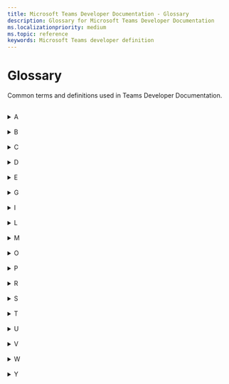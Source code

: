 ```yaml
---
title: Microsoft Teams Developer Documentation - Glossary
description: Glossary for Microsoft Teams Developer Documentation
ms.localizationpriority: medium
ms.topic: reference
keywords: Microsoft Teams developer definition
---
```

# Glossary

Common terms and definitions used in Teams Developer Documentation.
<br>
<br>
<details>
<summary>A</summary>

<!--
## <a id="A">&nbsp;</a>
-->

| Term | Definition |
| --- | --- |
| [Action command](../messaging-extensions/how-to/action-commands/define-action-command.md) | A type of messaging extension app that uses a popup to collect or display information. <br>**See also**: [Messaging extension](#m); [Search commands](#s) |
| [Adaptive Card](../task-modules-and-cards/what-are-cards.md) | An actionable content snippet added to a conversation by a bot or messaging extension. Use text, graphics, and buttons with these cards for rich communication. |
| [App Catalog](../toolkit/publish.md) | A site that stores the apps for SharePoint and office for an organization's internal use. <br>**See also**: [SPFx](#s) |
| [App manifest](../resources/schema/manifest-schema.md) | The Teams app manifest describes how the app integrates into the Microsoft Teams product. Your manifest must conform to the [manifest schema](https://developer.microsoft.com/json-schemas/teams/v1.11/MicrosoftTeams.schema.json). |
| [App package](../concepts/build-and-test/apps-package.md) | A Teams app package is a zip file that contains the App manifest file and app icons - color icon and outline icon. |
| [App permission](../concepts/device-capabilities/browser-device-permissions.md#enable-apps-device-permissions) | An option in a Teams app to enable device permissions. It's available only when the manifest file of the app declares that the app needs device permissions. <br> **See also**: Device permissions |
| [App scope](../concepts/design/app-structure.md) | The purview within which your app interacts with your users. An app can have Personal scope, Channel scope, or Team scope. A Teams app can exist across scopes. |
| [App Studio](../concepts/build-and-test/app-studio-overview.md) | An app to start creating or integrating your own Microsoft Teams apps. It has now evolved to Developer Portal. <br> **See also**: [Developer Portal](#d) |
| [Azure resource](../toolkit/provision.md) | A service that is available through Azure that your Teams app can use for Azure deployment. It could be storage accounts, web apps, databases, and more. |
| [Azure Active Directory](../tabs/how-to/authentication/auth-tab-aad.md) | Microsoft’s cloud-based identity and access management service. It helps authenticated users access resources internal and external Azure resources. |
| [Authentication](../concepts/authentication/authentication.md) | A process to authorize user access for your app's usage. it can be done using Microsoft Graph APIs or web-based authentication. <br> **See also**: [Identity providers](#i) |
| [Authentication flow](../concepts/authentication/authentication.md#web-based-authentication-flow) | In Teams, there are two authentication flows to authenticate a user for using an app: web-based authentication and OAuthPrompt flow. |
|
</details>
<br>
<details>
<summary>B</summary>

## B

| Term | Definition |
| --- | --- |
| [Blazor](../get-started/get-started-overview.md) | A free and open-source web framework that enables developers to create web apps using C# and HTML. It's being developed by Microsoft. <br>**See also**:[A](#a) |
| [Bicep](../toolkit/provision.md) | A declarative language, which means the elements can appear in any order. Unlike imperative languages, the order of elements doesn't affect how deployment is processed. |
| [Bot](../bots/what-are-bots.md) | A bot is an app that executes programmed repetitive tasks. <br> **See also**: [Conversational bot](#c); [Chat bot](#c) |
| [Bot Emulator](../bots/how-to/debug/locally-with-an-ide.md#use-the-bot-emulator) | A desktop application that allows you to test and debug bots, either locally or remotely. |
| [Bot Framework](../bots/bot-features.md) | A rich SDK used to create bots using C#, Java, Python, and JavaScript. If you have a bot that is based on the Bot Framework, you can modify it to work in Teams. |
|
</details>
<br>
<details>
<summary>C</summary>

## C

| Term | Definition |
| --- | --- |
| [Call bot](../bots/calls-and-meetings/calls-meetings-bots-overview.md) | A bot that participates in audio or video calls and online meetings. <br> **See also**: [Chat bot](#c); [Meeting bot](#m) |
| [Capability](../toolkit/add-capability.md) | The feature of a Teams app are called as Capability. An app may have one or more core capabilities, such as tab, bot, messaging extensions. <br>**See also**: [Device capability](#d); [Media capability](#m) |
| [Chat bot](../bots/how-to/conversations/conversation-basics.md) | A bot is also referred to as a chatbot or conversational bot. It's an app that runs simple and repetitive tasks by users such as customer service or support staff. <br> **See also**: [Conversational bot](#c). |
| Channel | A single place for a team to share messages, tools, and files. In Teams, teamwork and communication happen in channels.  |
| [Client secret](../bots/how-to/authentication/add-authentication.md) | The Client secret/password or a public or private key pair that is Certificate. It is not required for native apps. <br> **See also**: [Bot](#b) |
| [Cloud resources](../toolkit/add-resource.md) | A service that is available on cloud through internet that your Teams app can use. It could be storage accounts, web apps, databases, and more. |
| [Collaboration app](../concepts/extensibility-points.md) | An app with capabilities for a user to work in a collaborative workspace with other users. <br> **See also**: [Standalone app](#s) |
| [Connector](../webhooks-and-connectors/what-are-webhooks-and-connectors.md) | It allows users to subscribe to receive notifications and messages from the web services. They expose the HTTPS endpoint for the service to post messages to Teams channels, typically in the form of cards. <br> **See also**: [Webhook](#w) |
| Conversation | A series of messages sent between your Microsoft Teams app (tab or bot) and one or more users. A conversation can have three scopes: channel, personal, and group chat. <br>**See also**: [One-on-one chat](#o); [Group chat](#g) |
| [Conversational bot](../bots/how-to/conversations/conversation-messages.md) |  It allows a user to interact with your web service using text, interactive cards, and task modules. <br>**See also** [Chat bot](#c) |
|
</details>
<br>
<details>
<summary>D</summary>

## D

| Term | Definition |
| --- | --- |
| [Deep linking](../concepts/build-and-test/deep-links.md) | In a Teams app, you can create deep links to information and features within Teams or to help the user navigate to content in your app. |
| [Developer Portal for Teams](../concepts/build-and-test/teams-developer-portal.md) | The primary tool for configuring, distributing, and managing your Microsoft Teams apps. With the Developer Portal, you can collaborate with colleagues on your app, set up runtime environments, and much more. |
| [Developer Preview](../resources/dev-preview/developer-preview-intro.md) | A public program for developers that provides early access to unreleased features in Microsoft Teams. This allows you to explore and test upcoming features for potential inclusion in your Microsoft Teams app. |
| Deploy | A process to upload the backend and frontend code for the application. At Deployment, your code for your app is copied to the resources you created during the provision step. <br>**See also**: [Provision](#p) |
| [Device capabilities](../concepts/device-capabilities/device-capabilities-overview.md) | Built-in devices, such as camera, microphone, barcode scanner, photo gallery, in a mobile or desktop. You can access the following device capabilities on mobile or desktop through dedicated APIs available in Microsoft Teams JavaScript client SDK. <br>**See also**: [Capability](#c); [Media capability](#m) |
| [Device permission](../concepts/device-capabilities/browser-device-permissions.md) | If an app needs to utilize a native device capability, it must request permission to access the capability. You can manage device permissions in Teams settings. <br>**See also**: [App permissions](#a) |
| [Dev environment](../toolkit/teamsfx-multi-env.md#create-a-new-environment) | A type of development environment that Teams Toolkit creates by default to represent remote or cloud environment configurations. A project can have multiple remote environments. You can add more dev environments to your project using Teams Toolkit. <br>**See also** [Environment](#e); [Local environment](#l) |
| [DevTools](../tabs/how-to/developer-tools.md) | Browser's Devtools are used to view console logs, view or modify runtime network requests, add breakpoints to code (JavaScript) and perform interactive debugging for a Teams app. The feature is only available for desktop and Android clients after the Developer Preview has been enabled. |
| [Dynamic search](../task-modules-and-cards/cards/dynamic-search.md#dynamic-typeahead-search) | A search feature for Adaptive Cards that is useful to search and select data from large data sets. It helps to filter out the choices as the user types. <br>**See also**: [Static search](#s) |
|
</details>
<br>
<details>
<summary>E</summary>

## E

| Term | Definition |
| --- | --- |
| [E5 developer account](../toolkit/accounts.md) | E5 developer subscription includes 25 user licenses, including the administrator, for development purposes only for building apps to extend Microsoft 365.  <br>**See also**: [Microsoft 365 account](#m) |
| [Entry point](../concepts/app-fundamentals-overview.md) | An access point, such as team, channel, and chat, for a Teams app where users can discover and use your app. |
| [Environment](../toolkit/teamsfx-multi-env.md) | A feature in Teams Toolkit that lets you create and use multiple development environments for your app project. There are two dev environments that Teams Toolkit creates by default - local environment and dev environment. <br>**See also**: [Local environment](#l); [Dev environment](#d) |
|
</details>
<br>
<details>
<summary>G</summary>

## G

| Term | Definition |
| --- | --- |
| [Group chat](../resources/bot-v3/bot-conversations/bots-conversations.md) | A chat feature where a user is able to chat with a bot in a group setting by using @mention to invoke the bot. <br>**See also**: [One-on-one chat](#o); [Chat bot](#c) |
|
</details>
<br>
<details>
<summary>I</summary>

## I

| Term | Definition |
| --- | --- |
| [Identity provider](../concepts/authentication/configure-identity-provider.md) | An entity which stores and provides credentials to the user. It also allows users to register themselves.  <br>**See also**: [Authentication](#a) |
| [Incoming webhook](../webhooks-and-connectors/how-to/add-incoming-webhook.md) | It lets an external app share content in Teams channels. These webhooks are used as tracking and notifying tools. <br>**See also**: [Webhook](#w); [Outgoing webhook](#o) |
| [In-meeting app experience](../apps-in-teams-meetings/meeting-app-extensibility.md#in-meeting-app-experience) | A stage of Teams meeting lifecycle. With the in-meeting app experience, you can engage participants during the meeting by using apps and the in-meeting dialog box. <br>**See also**: [Meeting lifecycle](#m) |
|
</details>
<br>
<details>
<summary>L</summary>

## L

| Term | Definition |
| --- | --- |
| [Link unfurling](../messaging-extensions/how-to/link-unfurling.md) | A feature used with messaging extension and meeting to unfold links pasted into a compose message area. The links expand to show additional information about the link in an Adaptive Card or in the meeting stage view. |
| [Local environment](../toolkit/teamsfx-multi-env.md#create-a-new-environment) | A default development environment created by Teams Toolkit  <br>**See also**: [Environment](#e); [Dev environment](#d) |
| [Local workbench](../sbs-gs-spfx.yml) | The default option to run and debug an Teams app in Visual Studio Code that is created using SPFx. <br>**See also**: [Workbench](#w); [Teams workbench](#t) |
| [Location capability](../concepts/device-capabilities/location-capability.md) | <br>**See also**: [Capability](#c); [Media capability](#m); [Device Capability](#d) |
| [Low code apps](../samples/teams-low-code-solutions.md) | A custom Teams app built from scratch using Microsoft Power Platform that require little or no coding, and can be developed and deployed quickly.  |
|
</details>
<br>
<details>
<summary>M</summary>

## M

| Term | Definition |
| --- | --- |
| [Media capability](../concepts/device-capabilities/mobile-camera-image-permissions.md) | Native device capabilities, such as, camera and microphone, that you can integrate with your Teams app. <br>**See also**: [Capability](#c); [Device capability](#d) |
| [Meeting bot](../bots/calls-and-meetings/calls-meetings-bots-overview.md) | Bots that interact with Teams calls and meetings using real-time voice, video, and screen sharing. <br>**See also**: [Call bot](#c); [Chat bot](#c) |
| [Meeting lifecycle](../apps-in-teams-meetings/meeting-app-extensibility.md#meeting-lifecycle) | It spans from pre-meeting, in-meeting, and post-meeting app experience. You can integrate tabs, bots, and messaging extensions in each stage of the meeting lifecycle. <br>**See also**: [In-meeting experience](#i) |
| [Meeting stage](../sbs-meetings-stage-view.yml) | A feature of meeting extension app. It is a shared space .accessible during meeting to all participants. It helps participants interact and collaborate with app content in real time. |
| [Messaging extension](../messaging-extensions/what-are-messaging-extensions.md) | Messaging extensions are shortcuts for inserting app content or acting on a message without navigating away from the conversation. <br>**See also**: [Search commands](#s); [Action commands](#a) |
| [Meeting extension](../apps-in-teams-meetings/design/designing-apps-in-meetings.md) | An app that is designed to be used during the meeting lifecycle to make it more productive, such as whiteboard, dashboard, and more.  |
| [Microsoft 365 account](../toolkit/accounts.md#microsoft-365-account) | Microsoft 365 account includes 25 user licenses, including the administrator, for development purposes only. |
| [Microsoft 365 developer program](../toolkit/accounts.md#join-microsoft-365-developer-program) | The Microsoft 365 Developer Program helps you build apps that extend Microsoft 365.  |
| [Microsoft Graph Explorer](../graph-api/proactive-bots-and-messages/graph-proactive-bots-and-messages.md) | The gateway to data and intelligence in Microsoft 365. It provides a unified programmability model that you can use to access the tremendous amount of data. |
| [Microsoft Teams](../overview.md) | Microsoft Teams is a group collaboration software that can be used to help teams work together remotely. |
| [Microsoft Teams Platform](../concepts/app-fundamentals-overview.md) | The Microsoft Teams developer platform makes it easy for developers to integrate their own apps and services with Teams. |
| [Microsoft Teams UI Library](../concepts/design/design-teams-app-ui-templates.md#microsoft-teams-ui-library) | Microsoft Teams UI Library helps you view and test individual Teams UI templates and related components in your browser. |
| [Microsoft Teams UI Toolkit](../concepts/design/design-teams-app-ui-templates.md#microsoft-teams-ui-library) | Microsoft Teams UI Kit includes components and patterns that are designed specifically for building Teams apps. |
| [Microsoft Store](../concepts/deploy-and-publish/appsource/publish.md) | Microsoft Store is a digital distribution platform owned by Microsoft. |
|
</details>
<br>
<details>
<summary>O</summary>

## O

| Term | Definition |
| --- | --- |
| [Office 365 Connector](../webhooks-and-connectors/how-to/connectors-creating.md) | It lets you create a custom configuration page for your Incoming Webhook and package them as part of a Teams app. You can send messages primarily using Office 365 Connector cards and have the ability to add a limited set of card actions to them. |
| [Outgoing webhook](../webhooks-and-connectors/how-to/add-outgoing-webhook.md) | It acts as a bot and search for messages in channels using @mention. It sends notifications to external web services and responds with rich messages, which include cards and images. <br>**See also**: [Webhook](#w); [Incoming webhook](#i) |
| [Outlook channel](../m365-apps/extend-m365-teams-message-extension.md#add-an-outlook-channel-for-your-bot) | A feature of Teams messaging extension app that lets the users interact with it from Microsoft Outlook. |
| [One-on-one chat](../resources/bot-v3/bot-conversations/bots-conv-personal.md) | A type of chat between a Teams personal bot app and a single user. <br>**See also**: [Group chat](#g); [Chat bot](#c) |
|
</details>
<br>
<details>
<summary>P</summary>

## P

| Term | Definition |
| --- | --- |
| [Personal app](../concepts/design/personal-apps.md) | A personal app can be a bot, private workspace, or both. <br>**See also**: [Shared app](#s) |
| [Power Virtual Agents](../bots/how-to/add-power-virtual-agents-bot-to-teams.md) | A no-code, guided graphical interface solution that empowers every member of your team to create rich, conversational chat bots that easily integrate with the Teams platform. |
| [Proactive messages](../bots/how-to/conversations/send-proactive-messages.md) | A message sent by a bot that isn't in response to a request from a user, such as welcome messages, notifications, scheduled messages. |
| [Provision](../toolkit/provision.md) | A process that creates resources in Azure and Microsoft 365 for your app, but no code (HTML, CSS, JavaScript, etc.) is copied to the resources. <br>**See also**: [Deploy](#d) |
|
</details>
<br>
<details>
<summary>R</summary>

## R

| Term | Definition |
| --- | --- |
| [Rate-limiting](../bots/how-to/rate-limit.md) | A method to limit messages to a certain maximum frequency to ensure that number of messages are sufficient and don't appear as spam. |
| [Role-based views](../task-modules-and-cards/cards/universal-actions-for-adaptive-cards/user-specific-views.md) | A feature of tabs where the tab experience may be different for users depending on their permission level. |
| [RSC permission](../graph-api/rsc/resource-specific-consent.md) | Resource-specific consent (RSC) permission feature is needed by team owners to let a bot app receive messages across channels in a team without being @mentioned. |
|
</details>
<br>
<details>
<summary>S</summary>

## S

| Term | Definition |
| --- | --- |
| [Search commands](../messaging-extensions/how-to/search-commands/define-search-command.md) | A type of messaging extension app that lets users search external systems and include the search result into a message using a card. <br>**See also**: [Messaging extensions](#m); [Action commands](#a) |
| [Sequential workflow](../task-modules-and-cards/cards/universal-actions-for-adaptive-cards/sequential-workflows.md) | A workflow that let a bot carry out a conversation with a user based on the user response. |
| [Shared app](../concepts/extensibility-points.md#shared-app-experiences) | An app that exists in a team, channel, or chat where everyone can collaborate. <br>**See also:** Personal app |
| [SharePoint site collection](../sbs-gs-spfx.yml) | It is a collection site for SharePoint apps. You need to have an administrator account for this site before you can deploy your SPFx-based app on the SharePoint site. <br>**See also**: SPFx |
| [Sideloading](../toolkit/publish.md#publish-to-individual-scope-or-sideload-permission) | A process where a Teams app is loaded to Teams at the time of build to test it in Teams environment before distributing it. |
| [SidePanel](../sbs-meetings-sidepanel.yml) | A feature of Teams meeting app that enables you to customize experiences in a meeting that allow organizers and presenters to have different set of views and actions. |
| [SPFx](../sbs-gs-spfx.yml) | SharePoint Framework (SPFx) is a development model to build client-side solutions for Microsoft Teams and SharePoint. |
| [Stage view](../sbs-meetings-stage-view.yml) | A user interface component that lets you render the content that is opened in full screen in Teams and pinned as a tab. It is invoked to surface web content within Teams. |
| [Standalone app](../samples/integrating-web-apps.md) | A single-page or large, and complex app. The user can use some aspects of it in Teams. <br>**See also**: Collaboration aap |
| [Static search](../task-modules-and-cards/cards/dynamic-search.md) | A method of typeahead search that lets users search from pre-specified values in the Adaptive Card payload. <br>**See also**: [Dynamic search](#d) |
|
</details>
<br>
<details>
<summary>T</summary>

## T

| Term | Definition |
| --- | --- |
| [Tab](../tabs/what-are-tabs.md) | Tabs are Teams-aware webpages embedded in Microsoft Teams that point to domains declared in manifest. You can add it inside a team, group chat, or personal app. |
| [Tab chat](../tabs/how-to/conversational-tabs.md) | A type of tab that lets a user have a focused conversation experience in dynamic tabs. |
| [Task modules](../task-modules-and-cards/what-are-task-modules.md) | A feature of Teams app to create modal popup for completing tasks, displaying videos or dashboard. |
| [Thread discussion](../tabs/design/tabs.md#thread-discussion) | A conversation posted on a channel or chat between users. |
| [Teams](../overview.md) | Microsoft Teams is the ultimate messaging app for your organization—a workspace for real-time collaboration and communication, meetings, file and app sharing. |
| [Teams Toolkit](../toolkit/teams-toolkit-fundamentals.md) | The Microsoft Teams Toolkit enables you to create custom Teams apps directly within the Visual Studio Code environment.  |
| [TeamsFx](../toolkit/teamsfx-cli.md) | TeamsFx is a text-based command line interface that accelerates Teams application development. It's also called TeamsFx CLI.|
| [TeamsFx SDK](../toolkit/teamsfx-sdk.md) | TeamsFx SDK is pre-configured in scaffolded project using TeamsFx toolkit or CLI. |
| [Teams Mobile](../concepts/design/plan-responsive-tabs-for-teams-mobile.md) | Microsoft Teams available as a mobile app. |
| [Teams workbench](../sbs-gs-spfx.yml) | A workbench in Visual Studio Code used at build for Teams apps created using SPFx and Teams Toolkit. <br>**See also**: [Workbench](#w); [Local workbench](#l) |
|
</details>
<br>
<details>
<summary>U</summary>

## U

| Term | Definition |
| --- | --- |
| [UI components](../concepts/design/design-teams-app-basic-ui-components.md) | For Teams app development, you can use Fluent UI components to build your app from scratch. |
| [UI templates](../concepts/design/design-teams-app-ui-templates.md) | For Teams app development, you can use Teams UI templates to design your apps quickly. |
| [Universal Actions for Adaptive Cards](../task-modules-and-cards/cards/universal-actions-for-adaptive-cards/overview.md) | A way to implement Adaptive Cards across platforms and applications. It uses a bot as a common backend for handling actions. |
| 
</details>
<br>
<details>
<summary>V</summary>

## V

| Term | Definition |
| --- | --- |
| [Virtual Assistant](../samples/virtual-assistant.md) | A Microsoft open-source template that enables you to create a robust conversational solution. |
|
</details>
<br>
<details>
<summary>W</summary>

## W

| Term | Definition |
| --- | --- |
| [Web app](../samples/integrate-web-apps-overview.md) | An app that runs on a web server. It can be integrated with Microsoft Teams Platform. |
| [Webhook](../webhooks-and-connectors/what-are-webhooks-and-connectors.md) | It is a feature of a Teams app used to integrate it with external apps. <br>**See also**: Incoming webhook; outgoing webhook |
| [Web part](../sbs-gs-spfx.yml) | A UI component used to build a page or a site in a Teams app created using SharePoint. <br>**See also**: [SPFx](#s) |
| [Workbench](../sbs-gs-spfx.yml) | Overall Visual Studio Code UI that encompasses UI components, such as title bar, panel, and more. <br>**See also**: [Local workbench](#l); [Teams workbench](#t) |
</details>
<br>
<details>
<summary>Y</summary>
    
## Y

| Term | Definition |
| --- | --- |
| [YoTeams](../get-started/get-started-overview.md) | A development toolkit for building Microsoft Teams applications based on TypeScript and node.js. |
|
</details>


<!--Cross-references>

[A]: A
